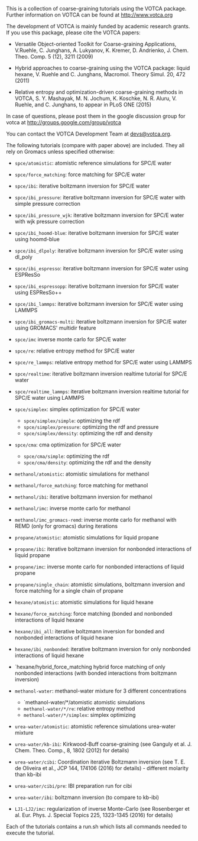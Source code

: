 This is a collection of coarse-graining tutorials using the 
VOTCA package. Further information on VOTCA can be found at
http://www.votca.org

The development of VOTCA is mainly funded by academic research grants.
If you use this package, please cite the VOTCA papers:

* Versatile Object-oriented Toolkit for Coarse-graining Applications,
  V.Ruehle, C. Junghans, A. Lukyanov, K. Kremer, D. Andrienko,
  J. Chem. Theo. Comp. 5 (12), 3211 (2009)

* Hybrid approaches to coarse-graining using the VOTCA package: liquid hexane,
  V. Ruehle and C. Junghans,
  Macromol. Theory Simul. 20, 472 (2011)

* Relative entropy and optimization-driven coarse-graining methods in VOTCA,
  S. Y. Mashayak, M. N. Jochum, K. Koschke, N. R. Aluru, V. Ruehle, and C. Junghans,
  to appear in PLoS ONE (2015)

In case of questions, please post them in the google discussion group
for votca at http://groups.google.com/group/votca

You can contact the VOTCA Development Team at devs@votca.org.


The following tutorials (compare with paper above) are included. They all rely
on Gromacs unless specified otherwise:

-    `spce/atomistic`: atomistic reference simulations for SPC/E water
-    `spce/force_matching`: force matching for SPC/E water
-    `spce/ibi`: iterative boltzmann inversion for SPC/E water
-    `spce/ibi_pressure`: iterative boltzmann inversion for SPC/E water with simple pressure correction
-    `spce/ibi_pressure_wjk`: iterative boltzmann inversion for SPC/E water with wjk pressure correction
-    `spce/ibi_hoomd-blue`: iterative boltzmann inversion for SPC/E water using hoomd-blue
-    `spce/ibi_dlpoly`: iterative boltzmann inversion for SPC/E water using dl_poly
-    `spce/ibi_espresso`: iterative boltzmann inversion for SPC/E water using ESPResSo
-    `spce/ibi_espressopp`: iterative boltzmann inversion for SPC/E water using ESPResSo++
-    `spce/ibi_lammps`: iterative boltzmann inversion for SPC/E water using LAMMPS
-    `spce/ibi_gromacs-multi`: iterative boltzmann inversion for SPC/E water using GROMACS' multidir feature
-    `spce/imc` inverse monte carlo for SPC/E water
-    `spce/re`: relative entropy method for SPC/E water
-    `spce/re_lammps`: relative entropy method for SPC/E water using LAMMPS
-    `spce/realtime`: iterative boltzmann inversion realtime tutorial for SPC/E water
-    `spce/realtime_lammps`: iterative boltzmann inversion realtime tutorial for SPC/E water using LAMMPS
-    `spce/simplex`: simplex optimization for SPC/E water
     -    `spce/simplex/simple`: optimizing the rdf
     -    `spce/simplex/pressure`: optimizing the rdf and pressure
     -    `spce/simplex/density`: optimizing the rdf and density
-    `spce/cma`: cma optimization for SPC/E water
     -    `spce/cma/simple`: optimizing the rdf
     -    `spce/cma/density`: optimizing the rdf and the density

-    `methanol/atomistic`: atomistic simulations for methanol
-    `methanol/force_matching`: force matching for methanol
-    `methanol/ibi`: iterative boltzmann inversion for methanol
-    `methanol/imc`: inverse monte carlo for methanol
-    `methanol/imc_gromacs-remd`: inverse monte carlo for methanol with REMD (only for gromacs) during iterations

-    `propane/atomistic`: atomistic simulations for liquid propane
-    `propane/ibi`: iterative boltzmann inversion for nonbonded interactions of liquid propane
-    `propane/imc`: inverse monte carlo for nonbonded interactions of liquid propane
-    `propane/single_chain`: atomistic simulations, boltzmann inversion and force matching for a single chain of propane

-    `hexane/atomistic`: atomistic simulations for liquid hexane
-    `hexane/force_matching`: force matching (bonded and nonbonded interactions of liquid hexane
-    `hexane/ibi_all`: iterative boltzmann inversion for bonded and nonbonded interactions of liquid hexane
-    `hexane/ibi_nonbonded`: iterative boltzmann inversion for only nonbonded interactions of liquid hexane
-    `hexane/hybrid_force_matching  hybrid force matching of only nonbonded interactions (with bonded interactions from boltzmann inversion)

-    `methanol-water`: methanol-water mixture for 3 different concentrations
     -    `methanol-water/*/atomistic    atomistic simulations
     -    `methanol-water/*/re`: relative entropy method
     -    `methanol-water/*/simplex`: simplex optimizing

-    `urea-water/atomistic`: atomistic reference simulations urea-water mixture
-    `urea-water/kb-ibi`: Kirkwood-Buff coarse-graining (see Ganguly et al.  J. Chem. Theo. Comp., 8, 1802 (2012) for details)
-    `urea-water/cibi`: Coordination iterative Boltzmann inversion (see T. E. de Oliveira et al., JCP 144, 174106 (2016) for details) - different molarity than kb-ibi
-    `urea-water/cibi/pre`: IBI preparation run for cibi
-    `urea-water/ibi`: boltzmann inversion (to compare to kb-ibi)

-   `LJ1-LJ2/imc`: regularization of inverse Monte-Carlo (see Rosenberger et al. Eur. Phys. J. Special Topics 225, 1323-1345 (2016) for details)

Each of the tutorials contains a run.sh which lists all commands
needed to execute the tutorial. 
